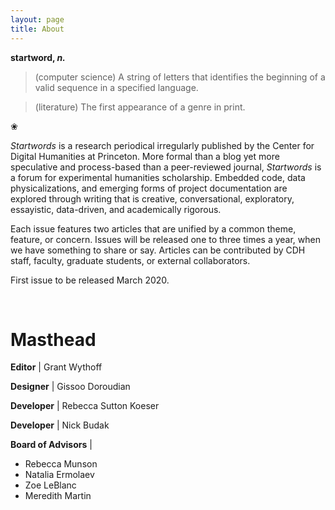 ```yaml
---
layout: page
title: About
---
```


**startword, _n._**

> (computer science) A string of letters that identifies the beginning of a valid sequence in a specified language.

> (literature) The first appearance of a genre in print.

<p class="tc">❀</p>

*Startwords* is a research periodical irregularly published by the Center for Digital Humanities at Princeton. More formal than a blog yet more speculative and process-based than a peer-reviewed journal, *Startwords* is a forum for experimental humanities scholarship. Embedded code, data physicalizations, and emerging forms of project documentation are explored through writing that is creative, conversational, exploratory, essayistic, data-driven, and academically rigorous.

Each issue features two articles that are unified by a common theme, feature, or concern. Issues will be released one to three times a year, when we have something to share or say. Articles can be contributed by CDH staff, faculty, graduate students, or external collaborators.

First issue to be released March 2020.

<br/>

# Masthead

**Editor** | Grant Wythoff

**Designer** | Gissoo Doroudian

**Developer** | Rebecca Sutton Koeser

**Developer** | Nick Budak

**Board of Advisors** |

- Rebecca Munson
- Natalia Ermolaev
- Zoe LeBlanc
- Meredith Martin
